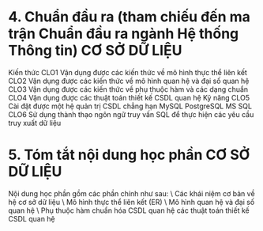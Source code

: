 # 4. Chuẩn đầu ra (tham chiếu đến ma trận Chuẩn đầu ra ngành Hệ thống Thông tin) CƠ SỞ DỮ LIỆU
Kiến thức CLO1 Vận dụng được các kiến thức về mô hình thực thể liên kết CLO2 Vận dụng được các kiến thức về mô hình quan hệ và đại số quan hệ CLO3 Vận dụng được các kiến thức về phụ thuộc hàm và các dạng chuẩn CLO4 Vận dụng được các thuật toán thiết kế CSDL quan hệ Kỹ năng CLO5 Cài đặt được một hệ quản trị CSDL chẳng hạn MySQL PostgreSQL MS SQL CLO6 Sử dụng thành thạo ngôn ngữ truy vấn SQL để thực hiện các yêu cầu truy xuất dữ liệu
# 5. Tóm tắt nội dung học phần CƠ SỞ DỮ LIỆU
Nội dung học phần gồm các phần chính như sau: \ Các khái niệm cơ bản về hệ cơ sở dữ liệu \ Mô hình thực thể liên kết (ER) \ Mô hình quan hệ và đại số quan hệ \ Phụ thuộc hàm chuẩn hóa CSDL quan hệ các thuật toán thiết kế CSDL
quan hệ
